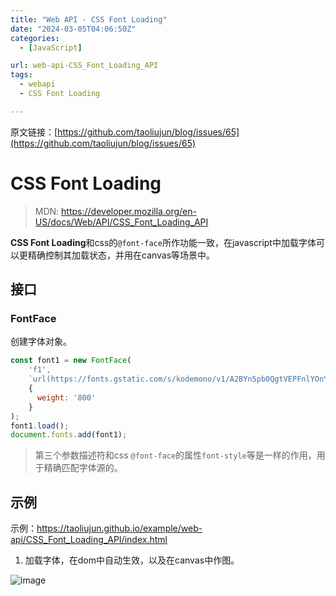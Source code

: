 ```yaml
---
title: "Web API - CSS Font Loading"
date: "2024-03-05T04:06:50Z"
categories:
  - [JavaScript]

url: web-api-CSS_Font_Loading_API
tags:
  - webapi
  - CSS Font Loading

---
```



原文链接：[https://github.com/taoliujun/blog/issues/65](https://github.com/taoliujun/blog/issues/65)

<!--hexo

---
url: web-api-CSS_Font_Loading_API
tags:
  - webapi
  - CSS Font Loading
---

-->

# CSS Font Loading

> MDN: https://developer.mozilla.org/en-US/docs/Web/API/CSS_Font_Loading_API

**CSS Font Loading**和css的`@font-face`所作功能一致，在javascript中加载字体可以更精确控制其加载状态，并用在canvas等场景中。

## 接口

### FontFace

创建字体对象。

```javascript
const font1 = new FontFace(
    'f1',
    `url(https://fonts.gstatic.com/s/kodemono/v1/A2BYn5pb0QgtVEPFnlYOnYLweZGZuA.woff2) format('woff2')`,
    {
      weight: '800'
    }
);
font1.load();
document.fonts.add(font1);
```

> 第三个参数描述符和css `@font-face`的属性`font-style`等是一样的作用，用于精确匹配字体源的。


## 示例

示例：https://taoliujun.github.io/example/web-api/CSS_Font_Loading_API/index.html

1. 加载字体，在dom中自动生效，以及在canvas中作图。

![image](https://github.com/taoliujun/blog/assets/5689134/dee25ceb-9ddb-4cf8-9f7f-93382d3211b2)




